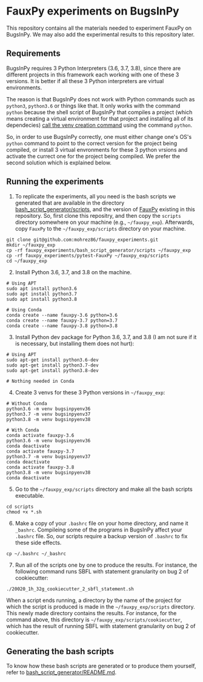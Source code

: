 # FauxPy experiments on BugsInPy

This repository contains all the materials needed to experiment FauxPy on BugsInPy.
We may also add the experimental results to this repository later.

## Requirements
BugsInPy requires 3 Python Interpreters (3.6, 3.7, 3.8), since there are different projects in this framework each working with one of these 3 versions. It is better if all these 3 Python interpreters are virtual environments.

The reason is that BugsInPy does not work with Python commands such as `python3`, `python3.6` or things like that. It only works with the command `python` because the shell script of BugsInPy that compiles a project (which means creating a virtual environment for that project and installing all of its dependecies) [call the venv creation command](https://github.com/soarsmu/BugsInPy/blob/master/framework/bin/bugsinpy-compile#L56) using the command `python`.

So, in order to use BugsInPy correctly, one must either change one's OS's `python` command to point to the correct version for the project being compiled, or install 3 virtual envronments for these 3 python vrsions and activate the currect one for the project being compiled. We prefer the second solution which is explained below.

## Running the experiments

1. To replicate the experiments, all you need is the bash scripts we generated that are available in the directory [bash_script_generator/scripts](bash_script_generator/scripts), and the version of [FauxPy](pytest-FauxPy) existing in this repository. So, first clone this repositry, and then copy the `scripts` directory somewhere on your machine (e.g., `~/fauxpy_exp`). Afterwards, copy `FauxPy` to the `~/fauxpy_exp/scripts` directory on your machine.


```
git clone git@github.com:mohrez86/fauxpy_experiments.git
mkdir ~/fauxpy_exp
cp -rf fauxpy_experiments/bash_script_generator/scripts ~/fauxpy_exp
cp -rf fauxpy_experiments/pytest-FauxPy ~/fauxpy_exp/scripts
cd ~/fauxpy_exp
```


2. Install Python 3.6, 3.7, and 3.8 on the machine.

```
# Using APT
sudo apt install python3.6
sudo apt install python3.7
sudo apt install python3.8

# Using Conda
conda create --name fauxpy-3.6 python=3.6
conda create --name fauxpy-3.7 python=3.7
conda create --name fauxpy-3.8 python=3.8
```

3. Install Python dev package for Python 3.6, 3.7, and 3.8 (I am not sure if it is necessary, but installing them does not hurt):

```
# Using APT
sudo apt-get install python3.6-dev
sudo apt-get install python3.7-dev
sudo apt-get install python3.8-dev

# Nothing needed in Conda
```

4. Create 3 venvs for these 3 Python versions in `~/fauxpy_exp`:

```
# Without Conda
python3.6 -m venv bugsinpyenv36
python3.7 -m venv bugsinpyenv37
python3.8 -m venv bugsinpyenv38

# With Conda
conda activate fauxpy-3.6
python3.6 -m venv bugsinpyenv36
conda deactivate
conda activate fauxpy-3.7
python3.7 -m venv bugsinpyenv37
conda deactivate
conda activate fauxpy-3.8
python3.8 -m venv bugsinpyenv38
conda deactivate
```

5. Go to the `~/fauxpy_exp/scripts` directory and make all the bash scripts executable.

```
cd scripts
chmod +x *.sh
```

6. Make a copy of your `.bashrc` file on your home directory, and name it `_bashrc`.
Compileing some of the programs in BugsInPy affect your `.bashrc` file. So, our scripts require a backup version of `.bashrc` to fix these side effects.

```
cp ~/.bashrc ~/_bashrc
```

7. Run all of the scripts one by one to produce the results. For instance, the following command runs SBFL with statement granularity on bug 2 of cookiecutter:

```
./20020_1h_32g_cookiecutter_2_sbfl_statement.sh
```

When a script ends running, a directory by the name of the project for which the script is produced is made in the `~/fauxpy_exp/scripts` directory. This newly made directory contains the results. For instance, for the command above, this directory is `~/fauxpy_exp/scripts/cookiecutter`, which has the result of running SBFL with statement granularity on bug 2 of cookiecutter.

## Generating the bash scripts

To know how these bash scripts are generated or to produce them yourself, refer to [bash_script_generator/README.md](bash_script_generator/README.md).
